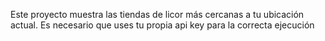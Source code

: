 Este proyecto muestra las tiendas de licor más cercanas a tu ubicación actual. Es necesario que uses tu propia api key para la correcta  ejecución 
